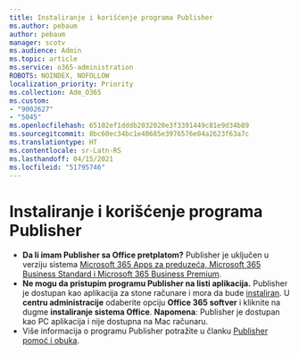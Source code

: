 ```yaml
---
title: Instaliranje i korišćenje programa Publisher
ms.author: pebaum
author: pebaum
manager: scotv
ms.audience: Admin
ms.topic: article
ms.service: o365-administration
ROBOTS: NOINDEX, NOFOLLOW
localization_priority: Priority
ms.collection: Adm_O365
ms.custom:
- "9002627"
- "5045"
ms.openlocfilehash: 65102ef1dddb2032020e3f3391449c81e9d34b89
ms.sourcegitcommit: 8bc60ec34bc1e40685e3976576e04a2623f63a7c
ms.translationtype: HT
ms.contentlocale: sr-Latn-RS
ms.lasthandoff: 04/15/2021
ms.locfileid: "51795746"
---
```

# <a name="install-and-use-publisher"></a>Instaliranje i korišćenje programa Publisher

- **Da li imam Publisher sa Office pretplatom?** Publisher je uključen u verziju sistema [Microsoft 365 Apps za preduzeća, Microsoft 365 Business Standard i Microsoft 365 Business Premium](https://products.office.com/compare-all-microsoft-office-products?activetab=tab:primaryr2).
- **Ne mogu da pristupim programu Publisher na listi aplikacija.**  Publisher je dostupan kao aplikacija za stone računare i mora da bude [instaliran](https://support.office.com/article/Install-Office-apps-from-Office-365-dcf2d841-dac7-455b-9a77-fc8f7ee92702). U **centru administracije** odaberite opciju **Office 365 softver** i kliknite na dugme **instaliranje sistema Office**. **Napomena**: Publisher je dostupan kao PC aplikacija i nije dostupna na Mac računaru.
- Više informacija o programu Publisher potražite u članku [Publisher pomoć i obuka](https://support.office.com/publisher).
